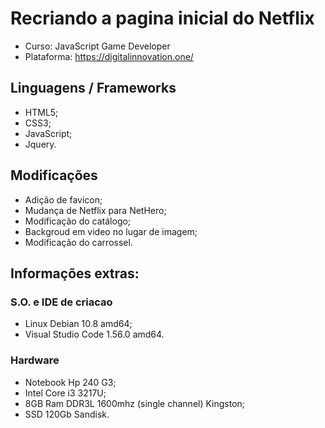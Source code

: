 # Recriando a pagina inicial do Netflix

 - Curso: JavaScript Game Developer
 - Plataforma: https://digitalinnovation.one/

## Linguagens / Frameworks
 - HTML5;
 - CSS3;
 - JavaScript;
 - Jquery.

## Modificações
 - Adição de favicon;
 - Mudança de Netflix para NetHero;
 - Modificação do catálogo;
 - Backgroud em video no lugar de imagem;
 - Modificação do carrossel.

## Informações extras:

### S.O. e IDE de criacao
 - Linux Debian 10.8 amd64;
 - Visual Studio Code 1.56.0 amd64.

### Hardware
 - Notebook Hp 240 G3;
 - Intel Core i3 3217U;
 - 8GB Ram DDR3L 1600mhz (single channel) Kingston;
 - SSD 120Gb Sandisk.  
